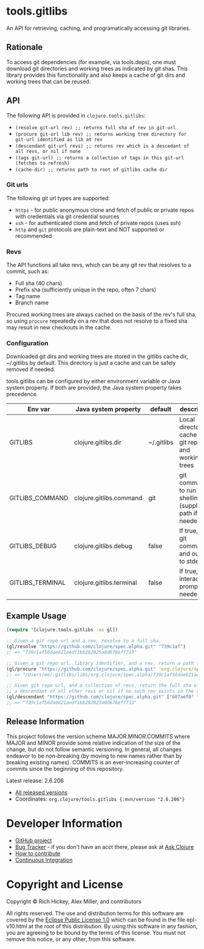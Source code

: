 tools.gitlibs
========================================

An API for retrieving, caching, and programatically accessing git libraries.

## Rationale

To access git dependencies (for example, via tools.deps), one must download git directories
and working trees as indicated by git shas. This library provides this functionality and also
keeps a cache of git dirs and working trees that can be reused.

## API

The following API is provided in `clojure.tools.gitlibs`:

* `(resolve git-url rev) ;; returns full sha of rev in git-url`
* `(procure git-url lib rev) ;; returns working tree directory for git-url identified as lib at rev`
* `(descendant git-url revs) ;; returns rev which is a descedant of all revs, or nil if none`
* `(tags git-url) ;; returns a collection of tags in this git-url (fetches to refresh)`
* `(cache-dir) ;; returns path to root of gitlibs cache dir`

### Git urls

The following git url types are supported:

* `https` - for public anonymous clone and fetch of public or private repos with credentials via git credential sources
* `ssh` - for authenticated clone and fetch of private repos (uses ssh)
* `http` and `git` protocols are plain-text and NOT supported or recommended

### Revs

The API functions all take revs, which can be any git rev that resolves to a commit, such as:

* Full sha (40 chars)
* Prefix sha (sufficiently unique in the repo, often 7 chars)
* Tag name
* Branch name

Procured working trees are always cached on the basis of the rev's full sha, so using `procure` 
repeatedly on a rev that does not resolve to a fixed sha may result in new checkouts in the cache.

### Configuration

Downloaded git dirs and working trees are stored in the gitlibs cache dir, ~/.gitlibs by default. This directory is just a cache and can be safely removed if needed.

tools.gitlibs can be configured by either environment variable or Java system property. If both are provided, the Java system property takes precedence.

| Env var | Java system property | default | description
| ------- | -------------------- | ------- | -----------
| GITLIBS | clojure.gitlibs.dir | ~/.gitlibs | Local directory cache for git repos and working trees |
| GITLIBS_COMMAND | clojure.gitlibs.command | git | git command to run when shelling out (supply full path if needed) |
| GITLIBS_DEBUG | clojure.gitlibs.debug | false | If true, print git commands and output to stderr |
| GITLIBS_TERMINAL | clojure.gitlibs.terminal | false | If true, interactively prompt if needed |

## Example Usage

```clojure
(require '[clojure.tools.gitlibs :as gl])

;; Given a git repo url and a rev, resolve to a full sha.
(gl/resolve "https://github.com/clojure/spec.alpha.git" "739c1af")
;; => "739c1af56dae621aedf1bb282025a0d676eff713"

;; Given a git repo url, library identifier, and a rev, return a path to the working tree
(gl/procure "https://github.com/clojure/spec.alpha.git" 'org.clojure/spec.alpha "739c1af")
;; => "/Users/me/.gitlibs/libs/org.clojure/spec.alpha/739c1af56dae621aedf1bb282025a0d676eff713"

;; Given git repo url, and a collection of revs, return the full sha of the one commit that is
;; a descendant of all other revs or nil if no such rev exists in the collection.
(gl/descendant "https://github.com/clojure/spec.alpha.git" ["607aef0" "739c1af"])
;; => "739c1af56dae621aedf1bb282025a0d676eff713"
```

## Release Information

This project follows the version scheme MAJOR.MINOR.COMMITS where MAJOR and MINOR provide some relative indication of the size of the change, but do not follow semantic versioning. In general, all changes endeavor to be non-breaking (by moving to new names rather than by breaking existing names). COMMITS is an ever-increasing counter of commits since the beginning of this repository.

Latest release: 2.6.206

* [All released versions](http://search.maven.org/#search%7Cgav%7C1%7Cg%3A%22org.clojure%22%20AND%20a%3A%22tools.gitlibs%22)
* Coordinates: `org.clojure/tools.gitlibs {:mvn/version "2.6.206"}`

# Developer Information

* [GitHub project](https://github.com/clojure/tools.gitlibs)
* [Bug Tracker](https://dev.clojure.org/jira/browse/TDEPS) - if you don't have an acct there, please ask at [Ask Clojure](https://ask.clojure.org)
* [How to contribute](https://clojure.org/dev/dev)
* [Continuous Integration](https://github.com/clojure/tools.gitlibs/actions/workflows/test.yml)

# Copyright and License

Copyright © Rich Hickey, Alex Miller, and contributors

All rights reserved. The use and
distribution terms for this software are covered by the
[Eclipse Public License 1.0] which can be found in the file
epl-v10.html at the root of this distribution. By using this software
in any fashion, you are agreeing to be bound by the terms of this
license. You must not remove this notice, or any other, from this
software.

[Eclipse Public License 1.0]: https://opensource.org/license/epl-1-0/
